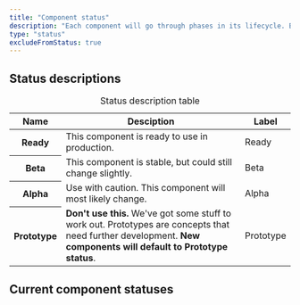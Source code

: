 ```yaml
---
title: "Component status"
description: "Each component will go through phases in its lifecycle. Below is a breakdown of the component phases."
type: "status"
excludeFromStatus: true
---
```

## Status descriptions
<table class="rvt-m-top-xl m-bottom-xxl">
    <caption class="sr-only">Status description table</caption>
    <thead>
        <th scope="col">Name</th>
        <th scope="col">Desciption</th>
        <th scope="col">Label</th>
    </thead>
    <tbody>
        <tr>
            <th scope="row">Ready</th>
            <td>This component is ready to use in production.</td>
            <td><span class="rvt-badge rvt-badge--ready">Ready</span></td>
        </tr>
        <tr>
            <th scope="row">Beta</th>
            <td>This component is stable, but could still change slightly.</td>
            <td><span class="rvt-badge rvt-badge--beta">Beta</span></td>
        </tr>
        <tr>
            <th scope="row">Alpha</th>
            <td>Use with caution. This component will most likely change.</td>
            <td><span class="rvt-badge rvt-badge--alpha">Alpha</span></td>
        </tr>
        <tr>
            <th scope="row">Prototype</th>
            <td><strong>Don't use this.</strong> We've got some stuff to work out. Prototypes are concepts that need further development. <strong>New components will default to Prototype status</strong>.</td>
            <td><span class="rvt-badge rvt-badge--prototype">Prototype</span></td>
        </tr>
    </tbody>
</table>

## Current component statuses
